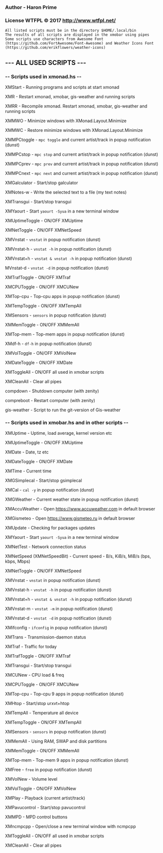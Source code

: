 ### Author - Haron Prime
### License WTFPL © 2017 http://www.wtfpl.net/

```
All listed scripts must be in the directory $HOME/.local/bin
The results of all scripts are displayed in the xmobar using pipes
Some scripts use characters from Awesome Font (https://github.com/FortAwesome/Font-Awesome) and Weather Icons Font (https://github.com/erikflowers/weather-icons)
```

##            --- ALL USED SCRIPTS ---

###        -- Scripts used in xmonad.hs --

XMStart                     -  Running programs and scripts at start xmonad

XMR                         -  Restart xmonad, xmobar, gis-weather and running scripts

XMRR                        -  Recompile xmonad. Restart xmonad, xmobar, gis-weather and running scripts

XMMWO                       -  Minimize windows with XMonad.Layout.Minimize

XMMWC                       -  Restore minimize windows with XMonad.Layout.Minimize

XMMPCtoggle                 -  `mpc toggle` and current artist/track in popup notification (dunst)

XMMPCstop                   -  `mpc stop` and current artist/track in popup notification (dunst)

XMMPCprev                   -  `mpc prev` and current artist/track in popup notification (dunst)

XMMPCnext                   -  `mpc next` and current artist/track in popup notification (dunst)

XMGalculator                -  Start/stop galculator

XMNotes-w                   -  Write the selected text to a file (my text notes)

XMTransgui                  -  Start/stop transgui

XMYaourt                    -  Start `yaourt -Syua` in a new terminal window

XMUptimeToggle              -  ON/OFF XMUptime

XMNetToggle                 -  ON/OFF XMNetSpeed

XMVnstat                    -  `vnstat` in popup notification (dunst)

XMVnstat-h                  -  `vnstat -h` in popup notification (dunst)

XMVnstat+h                  -  `vnstat & vnstat -h` in popup notification (dunst)

MVnstat-d                   -  `vnstat -d` in popup notification (dunst)

XMTrafToggle                -  ON/OFF XMTraf

XMCPUToggle                 -  ON/OFF XMCUNew

XMTop-cpu                   -  Top-cpu apps in popup notification (dunst)

XMTempToggle                -  ON/OFF XMTempAll

XMSensors                   -  `sensors` in popup notification (dunst)

XMMemToggle                 -  ON/OFF XMMemAll

XMTop-mem                   -  Top-mem apps in popup notification (dunst)

XMdf-h                      -  `df-h` in popup notification (dunst)

XMVolToggle                 -  ON/OFF XMVolNew

XMDateToggle                -  ON/OFF XMDate

XMToggleAll                 -  ON/OFF all used in xmobar scripts

XMCleanAll                  -  Clear all pipes

compdown                    -  Shutdown computer (with zenity)

compreboot                  -  Restart computer (with zenity)

gis-weather                 -  Script to run the git-version of Gis-weather

###        -- Scripts used in xmobar.hs and in other scripts --

XMUptime                    -  Uptime, load average, kernel version etc

XMUptimeToggle              -  ON/OFF XMUptime

XMDate                      -  Date, tz etc

XMDateToggle                -  ON/OFF XMDate

XMTime                      -  Current time

XMGSimplecal                -  Start/stop gsimplecal

XMCal                       -  `cal -y` in popup notification (dunst)

XMGWeather                  -  Current weather state in popup notification (dunst)

XMAccuWeather               -  Open https://www.accuweather.com in default browser

XMGismeteo                  -  Open https://www.gismeteo.ru in default browser

XMUpdate                    -  Checking for packages updates

XMYaourt                    -  Start `yaourt -Syua` in a new terminal window

XMNetTest                   -  Network connection status

XMNetSpeed (XMNetSpeedBit)  -  Current speed - B/s, KiB/s, MiB/s (bps, kbps, Mbps)

XMNetToggle                 -  ON/OFF XMNetSpeed

XMVnstat                    -  `vnstat` in popup notification (dunst)

XMVnstat-h                  -  `vnstat -h` in popup notification (dunst)

XMVnstat+h                  -  `vnstat & vnstat -h` in popup notification (dunst)

XMVnstat-m                  -  `vnstat -m` in popup notification (dunst)

XMVnstat-d                  -  `vnstat -d` in popup notification (dunst)

XMifconfig                  -  `ifconfig` in popup notification (dunst)

XMTrans                     -  Transmission-daemon status

XMTraf                      -  Traffic for today

XMTrafToggle                -  ON/OFF XMTraf

XMTransgui                  -  Start/stop transgui

XMCUNew                     -  CPU load & freq

XMCPUToggle                 -  ON/OFF XMCUNew

XMTop-cpu                   -  Top-cpu 9 apps in popup notification (dunst)

XMHtop                      -  Start/stop urxvt+htop

XMTempAll                   -  Temperature all device

XMTempToggle                -  ON/OFF XMTempAll

XMSensors                   -  `sensors` in popup notification (dunst)

XMMemAll                    -  Using RAM, SWAP and disk partitions

XMMemToggle                 -  ON/OFF XMMemAll

XMTop-mem                   -  Top-mem 9 apps in popup notification (dunst)

XMFree                      -  `free` in popup notification (dunst)

XMVolNew                    -  Volume level

XMVolToggle                 -  ON/OFF XMVolNew

XMPlay                      -  Playback (current artist/track)

XMPavucontrol               -  Start/stop pavucontrol

XMMPD                       -  MPD control buttons

XMncmpcpp                   -  Open/close a new terminal window with ncmpcpp

XMToggleAll                 -  ON/OFF all used in xmobar scripts

XMCleanAll                  -  Clear all pipes
